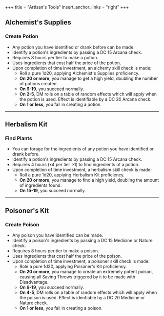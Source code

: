 +++
title = "Artisan's Tools"
insert_anchor_links = "right"
+++


## Alchemist's Supplies
### Create Potion
* Any potion you have identified or drank before can be made.
* Identify a potion's ingredients by passing a DC 15 Arcana check.
* Requires 8 hours per tier to make a potion.
* Uses ingredients that cost half the price of the potion.
* Upon completion of time investment, an alchemy skill check is made:
    - Roll a pure 1d20, applying Alchemist's Supplies proficiency.
    - **On 20 or more**, you manage to get a high yield, doubling the number of potions created.
    - **On 6-19**, you succeed normally.
    - **On 2-5**, DM rolls on a table of random effects which will apply when the potion is used. Effect is identifiable by a DC 20 Arcana check.
    - **On 1 or less**, you fail in creating a potion.

---

## Herbalism Kit
### Find Plants
* You can forage for the ingredients of any potion you have identified or drank before.
* Identify a potion's ingredients by passing a DC 15 Arcana check.
* Requires 4 hours (x4 per tier >1) to find ingredients of a potion.
* Upon completion of time investment, a herbalism skill check is made:
    - Roll a pure 1d20, applying Herbalism Kit proficiency.
    - **On 20 or more**, you manage to find a high yield, doubling the amount of ingredients found.
    - **On 15-19**, you succeed normally.

---

## Poisoner's Kit
### Create Poison
* Any poison you have identified can be made.
* Identify a poison's ingredients by passing a DC 15 Medicine or Nature check.
* Requires 8 hours per tier to make a poison.
* Uses ingredients that cost half the price of the poison.
* Upon completion of time investment, a poisoner skill check is made:
    - Role a pure 1d20, applying Poisoner's Kit proficiency.
    - **On 20 or more**, you manage to create an extremely potent poison, causing all Saving Throws triggered by it to be made with Disadvantage.
    - **On 6-19**, you succeed normally.
    - **On 4-5**, DM rolls on a table of random effects which will apply when the poison is used. Effect is idenfiable by a DC 20 Medicine or Nature check.
    - **On 1 or less**, you fail in creating a poison.




